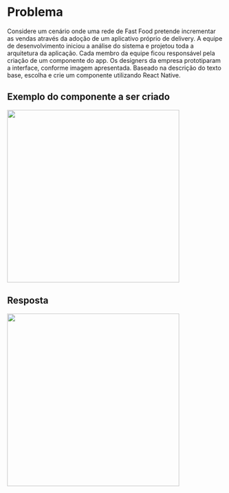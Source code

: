 # Problema
Considere um cenário onde uma rede de Fast Food pretende incrementar as
vendas através da adoção de um aplicativo próprio de delivery. A equipe de
desenvolvimento iniciou a análise do sistema e projetou toda a arquitetura da
aplicação. Cada membro da equipe ficou responsável pela criação de um
componente do app. Os designers da empresa prototiparam a interface, conforme
imagem apresentada.
Baseado na descrição do texto base, escolha e crie um componente utilizando
React Native.

## Exemplo do componente a ser criado
<img src="https://github.com/nicolyjjang/PTI-PDM/assets/107158277/cd1e9b19-84de-4544-ade0-ab3c6e34e9a7" width="400px">


## Resposta
<img src="https://github.com/nicolyjjang/PTI-PDM/assets/107158277/0b149d38-7b9a-4392-9ea9-a5355001e1e5" width="400px">

